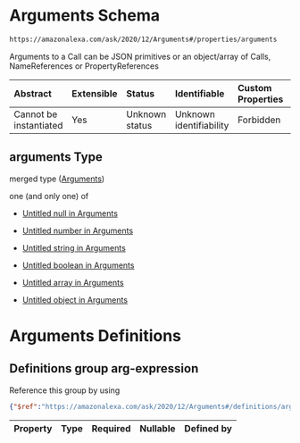 # Arguments Schema

```txt
https://amazonalexa.com/ask/2020/12/Arguments#/properties/arguments
```

Arguments to a Call can be JSON primitives or an object/array of Calls, NameReferences or PropertyReferences

| Abstract               | Extensible | Status         | Identifiable            | Custom Properties | Additional Properties | Access Restrictions | Defined In                                                    |
| :--------------------- | :--------- | :------------- | :---------------------- | :---------------- | :-------------------- | :------------------ | :------------------------------------------------------------ |
| Cannot be instantiated | Yes        | Unknown status | Unknown identifiability | Forbidden         | Allowed               | none                | [Call.json\*](../../schemas/Call.json "open original schema") |

## arguments Type

merged type ([Arguments](call-properties-arguments.md))

one (and only one) of

*   [Untitled null in Arguments](arguments-oneof-0.md "check type definition")

*   [Untitled number in Arguments](arguments-oneof-1.md "check type definition")

*   [Untitled string in Arguments](arguments-oneof-2.md "check type definition")

*   [Untitled boolean in Arguments](arguments-oneof-3.md "check type definition")

*   [Untitled array in Arguments](arguments-oneof-4.md "check type definition")

*   [Untitled object in Arguments](arguments-oneof-5.md "check type definition")

# Arguments Definitions

## Definitions group arg-expression

Reference this group by using

```json
{"$ref":"https://amazonalexa.com/ask/2020/12/Arguments#/definitions/arg-expression"}
```

| Property | Type | Required | Nullable | Defined by |
| :------- | :--- | :------- | :------- | :--------- |
